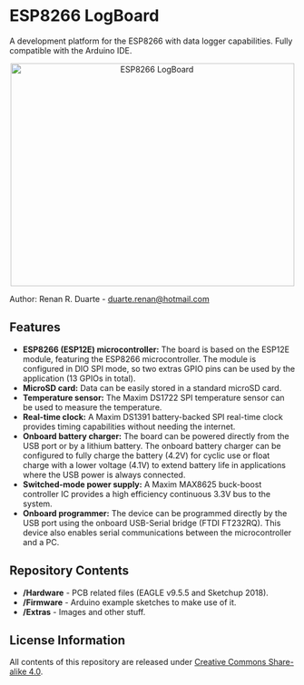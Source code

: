 # ESP8266 LogBoard

A development platform for the ESP8266 with data logger capabilities. Fully compatible with the Arduino IDE.

<p align="center">
<img src="https://raw.githubusercontent.com/duarterr/ESP8266-LogBoard/master/Extras/v1.png" width="500" height="393" alt="ESP8266 LogBoard">
</p>

Author: Renan R. Duarte - <duarte.renan@hotmail.com>

## Features
 - **ESP8266 (ESP12E) microcontroller:** The board is based on the ESP12E module, featuring the ESP8266 microcontroller. The module is configured in DIO SPI mode, so two extras GPIO pins can be used by the application (13 GPIOs in total).
 - **MicroSD card:** Data can be easily stored in a standard microSD card.
 - **Temperature sensor:** The Maxim DS1722 SPI temperature sensor can be used to measure the temperature.
 - **Real-time clock:** A Maxim DS1391 battery-backed SPI real-time clock provides timing capabilities without needing the internet.
 - **Onboard battery charger:** The board can be powered directly from the USB port or by a lithium battery. The onboard battery charger can be configured to fully charge the battery (4.2V) for cyclic use or float charge with a lower voltage (4.1V) to extend battery life in applications where the USB power is always connected.
 - **Switched-mode power supply:** A Maxim MAX8625 buck-boost controller IC provides a high efficiency continuous 3.3V bus to the system.
 - **Onboard programmer:** The device can be programmed directly by the USB port using the onboard USB-Serial bridge (FTDI FT232RQ). This device also enables serial communications between the microcontroller and a PC.

## Repository Contents

* **/Hardware** - PCB related files (EAGLE v9.5.5 and Sketchup 2018).
* **/Firmware** - Arduino example sketches to make use of it. 
* **/Extras** - Images and other stuff. 


## License Information

All contents of this repository are released under [Creative Commons Share-alike 4.0](http://creativecommons.org/licenses/by-sa/4.0/).